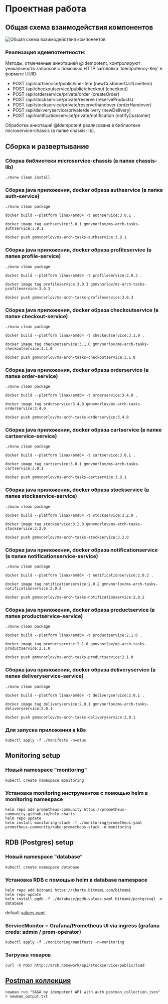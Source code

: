 # Проектная работа

## Общая схема взаимодействия компонентов

![Общая схема взаимодействия компонентов](saga.drawio.png)

### Реализация идемпотентности:
Методы, отмеченные аннотацией @Idempotent, контролируют уникальность запросов с помощью HTTP заголовка 'Idempotency-Key' в формате UUID:
- POST /api/cartservice/public/line-item (newCustomerCartLineItem)
- POST /api/checkoutservice/public/checkout (checkout)
- POST /api/orderservice/private/order (createOrder)
- POST /api/stockservice/private/reserve (reserveProducts)
- POST /api/stockservice/private/reserve/handover (orderHandover)
- POST /api/deliveryservice/private/delivery (newDelivery)
- POST /api/notificationservice/private/notification (notifyCustomer)

Обработка аннотаций @Idempotent реализована в библиотеке microservice-chassis (в папке chassis-lib).

## Сборка и развертывание

### Сборка библиотеки microservice-chassis (в папке chassis-lib)
```
./mvnw clean install
```

### Сборка java приложения, docker образа authservice (в папке auth-service)

```
./mvnw clean package

docker build --platform linux/amd64 -t authservice:3.0.1 .

docker image tag authservice:3.0.1 gmnvnorlov/ms-arch-tasks-authservice:3.0.1

docker push gmnvnorlov/ms-arch-tasks-authservice:3.0.1
```

### Сборка java приложения, docker образа profileservice (в папке profile-service)

```
./mvnw clean package

docker build --platform linux/amd64 -t profileservice:3.0.3 .

docker image tag profileservice:3.0.3 gmnvnorlov/ms-arch-tasks-profileservice:3.0.3

docker push gmnvnorlov/ms-arch-tasks-profileservice:3.0.3
```

### Сборка java приложения, docker образа checkoutservice (в папке checkout-service)

```
./mvnw clean package

docker build --platform linux/amd64 -t checkoutservice:3.1.0 .

docker image tag checkoutservice:3.1.0 gmnvnorlov/ms-arch-tasks-checkoutservice:3.1.0

docker push gmnvnorlov/ms-arch-tasks-checkoutservice:3.1.0
```

### Сборка java приложения, docker образа orderservice (в папке order-service)

```
./mvnw clean package

docker build --platform linux/amd64 -t orderservice:3.4.0 .

docker image tag orderservice:3.4.0 gmnvnorlov/ms-arch-tasks-orderservice:3.4.0

docker push gmnvnorlov/ms-arch-tasks-orderservice:3.4.0
```

### Сборка java приложения, docker образа cartservice (в папке cartservice-service)

```
./mvnw clean package

docker build --platform linux/amd64 -t cartservice:3.0.1 .

docker image tag cartservice:3.0.1 gmnvnorlov/ms-arch-tasks-cartservice:3.0.1

docker push gmnvnorlov/ms-arch-tasks-cartservice:3.0.1
```

### Сборка java приложения, docker образа stockservice (в папке stockservice-service)

```
./mvnw clean package

docker build --platform linux/amd64 -t stockservice:3.2.0 .

docker image tag stockservice:3.2.0 gmnvnorlov/ms-arch-tasks-stockservice:3.2.0

docker push gmnvnorlov/ms-arch-tasks-stockservice:3.2.0
```

### Сборка java приложения, docker образа notificationservice (в папке notificationservice-service)

```
./mvnw clean package

docker build --platform linux/amd64 -t notificationservice:2.0.2 .

docker image tag notificationservice:2.0.2 gmnvnorlov/ms-arch-tasks-notificationservice:2.0.2

docker push gmnvnorlov/ms-arch-tasks-notificationservice:2.0.2

```
### Сборка java приложения, docker образа productservice (в папке productservice-service)

```
./mvnw clean package

docker build --platform linux/amd64 -t productservice:2.1.0 .

docker image tag productservice:2.1.0 gmnvnorlov/ms-arch-tasks-productservice:2.1.0

docker push gmnvnorlov/ms-arch-tasks-productservice:2.1.0
```

### Сборка java приложения, docker образа deliveryservice (в папке deliveryservice-service)

```
./mvnw clean package

docker build --platform linux/amd64 -t deliveryservice:2.0.1 .

docker image tag deliveryservice:2.0.1 gmnvnorlov/ms-arch-tasks-deliveryservice:2.0.1

docker push gmnvnorlov/ms-arch-tasks-deliveryservice:2.0.1
```

### Для запуска приложения в k8s

```
kubectl apply -f ./manifests -n=otus
```

## Monitoring setup

### Новый namespace "monitoring"

```
kubectl create namespace monitoring
```

### Установка monitoring инструментов с помощью helm в monitoring namespace

```
helm repo add prometheus-community https://prometheus-community.github.io/helm-charts
helm repo update
helm install monitoring-stack -f ./monitoring/prometheus.yaml prometheus-community/kube-prometheus-stack -n monitoring
```

## RDB (Postgres) setup

### Новый namespace "database"

```
kubectl create namespace database
```

### Установка RDB с помощью helm в database namespace

```
helm repo add bitnami https://charts.bitnami.com/bitnami
helm repo update
helm install pgdb -f ./database/pgdb-values.yaml bitnami/postgresql -n database
```
default [values.yaml](https://github.com/bitnami/charts/blob/main/bitnami/postgresql/values.yaml)

### ServiceMonitor + Grafana/Prometheus UI via ingress (grafana creds: admin / prom-operator)

```
kubectl apply -f ./monitoring/manifests -n=monitoring
```

### Загрузка товаров
```
curl -X POST http://arch.homework/api/stockservice/public/load
```


## [Postman коллекция](postman)
```
newman run "SAGA by idempotent API with auth.postman_collection.json" > newman_output.txt
```
